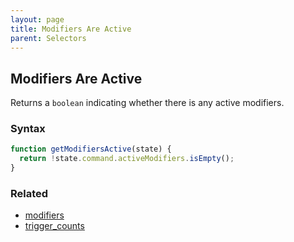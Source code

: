 ```yaml
---
layout: page
title: Modifiers Are Active
parent: Selectors
---
```


## Modifiers Are Active

Returns a `boolean` indicating whether there is any active modifiers.

### Syntax

```js
function getModifiersActive(state) {
  return !state.command.activeModifiers.isEmpty();
}
```

### Related

- [modifiers](./modifiers.md)
- [trigger_counts](./trigger_counts.md)
